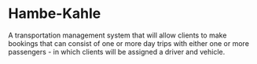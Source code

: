 # Hambe-Kahle
A transportation management system that will allow clients to make bookings that can consist of one or more day trips with either one or more passengers - in which clients will be assigned a driver and vehicle.

